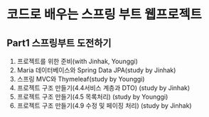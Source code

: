 # 코드로 배우는 스프링 부트 웹프로젝트

## Part1 스프링부트 도전하기

1. 프로젝트를 위한 준비(with Jinhak, Younggi)
2. Maria 데이터베이스와 Spring Data JPA(study by Jinhak)
3. 스프링 MVC와 Thymeleaf(study by Younggi)
4. 프로젝트 구조 만들기(4.4서비스 계층과 DTO) (study by Jinhak)
5. 프로젝트 구조 만들기(4.5 목록처리) (study by Younggi)
6. 프로젝트 구조 만들기(4.9 수정 및 페이징 처리) (study by Jinhak)
